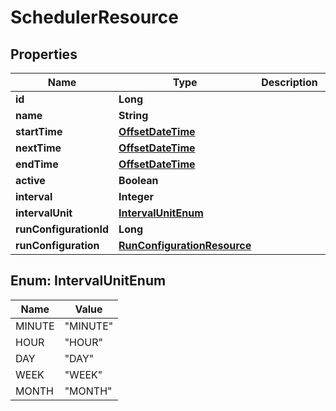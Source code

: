 # SchedulerResource

## Properties
Name | Type | Description | Notes
------------ | ------------- | ------------- | -------------
**id** | **Long** |  |  [optional]
**name** | **String** |  |  [optional]
**startTime** | [**OffsetDateTime**](OffsetDateTime.md) |  |  [optional]
**nextTime** | [**OffsetDateTime**](OffsetDateTime.md) |  |  [optional]
**endTime** | [**OffsetDateTime**](OffsetDateTime.md) |  |  [optional]
**active** | **Boolean** |  |  [optional]
**interval** | **Integer** |  |  [optional]
**intervalUnit** | [**IntervalUnitEnum**](#IntervalUnitEnum) |  |  [optional]
**runConfigurationId** | **Long** |  |  [optional]
**runConfiguration** | [**RunConfigurationResource**](RunConfigurationResource.md) |  |  [optional]

<a name="IntervalUnitEnum"></a>
## Enum: IntervalUnitEnum
Name | Value
---- | -----
MINUTE | &quot;MINUTE&quot;
HOUR | &quot;HOUR&quot;
DAY | &quot;DAY&quot;
WEEK | &quot;WEEK&quot;
MONTH | &quot;MONTH&quot;
